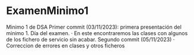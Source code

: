 # ExamenMinimo1
Minimo 1 de DSA
Primer commit (03/11/2023): primera presentación del minimo 1. Día del examen.
    · En este encontraremos las clases con algunos de los fichero de servicio sin acabar.
Segundo commit (05/11/2023)
    · Correccion de errores en clases y otros ficheros
